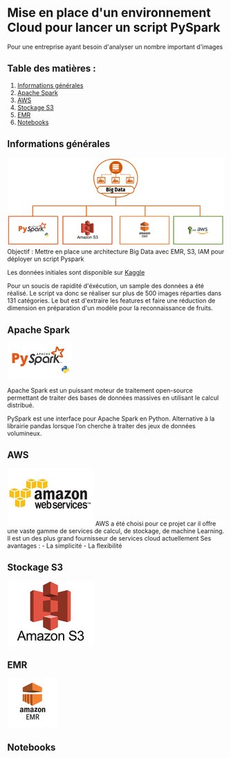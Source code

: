 # Mise en place d'un environnement Cloud pour lancer un script PySpark
Pour une entreprise ayant besoin d'analyser un nombre important d'images
## Table des matières :
1. [Informations générales](#information-générales)
2. [Apache Spark](#apache-spark)
3. [AWS](#aws)
4. [Stockage S3](#stockage-s3)
5. [EMR](#emr)
6. [Notebooks](#notebooks)

## Informations générales
![Big Data](https://github.com/Mikael-DataAnalyst/Pyspark_emr_aws/blob/main/images/big_data.png?raw=true)
Objectif : Mettre en place une architecture Big Data avec EMR, S3, IAM pour déployer un script Pyspark

Les données initiales sont disponible sur [Kaggle](https://www.kaggle.com/datasets/moltean/fruits)

Pour un soucis de rapidité d'éxécution, un sample des données a été réalisé.
Le script va donc se réaliser sur plus de 500 images réparties dans 131 catégories.
Le but est d'extraire les features et faire une réduction de dimension en préparation d'un modèle pour la reconnaissance de fruits.

## Apache Spark
![spark](https://github.com/Mikael-DataAnalyst/Pyspark_emr_aws/blob/main/images/pyspark.png?raw=true)

Apache Spark est un puissant moteur de traitement open-source permettant de traiter des bases de données massives en utilisant le calcul distribué.

PySpark est une interface pour Apache Spark en Python. Alternative à la librairie pandas lorsque l’on cherche à traiter des jeux de données volumineux.


## AWS
![aws](https://github.com/Mikael-DataAnalyst/Pyspark_emr_aws/blob/main/images/aws.jpg?raw=true)
AWS a été choisi pour ce projet car il offre une vaste gamme de services de calcul, de stockage, de machine Learning.
Il est un des plus grand fournisseur de services cloud actuellement
Ses avantages :
    - La simplicité
    - La flexibilité

## Stockage S3
![s3](https://github.com/Mikael-DataAnalyst/Pyspark_emr_aws/blob/main/images/s3.png?raw=true)


## EMR
![emr](https://github.com/Mikael-DataAnalyst/Pyspark_emr_aws/blob/main/images/emr.png?raw=true)


## Notebooks